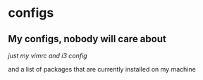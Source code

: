 # configs
## My configs, nobody will care about
_just my vimrc and i3 config_

and a list of packages that are currently installed on my machine
